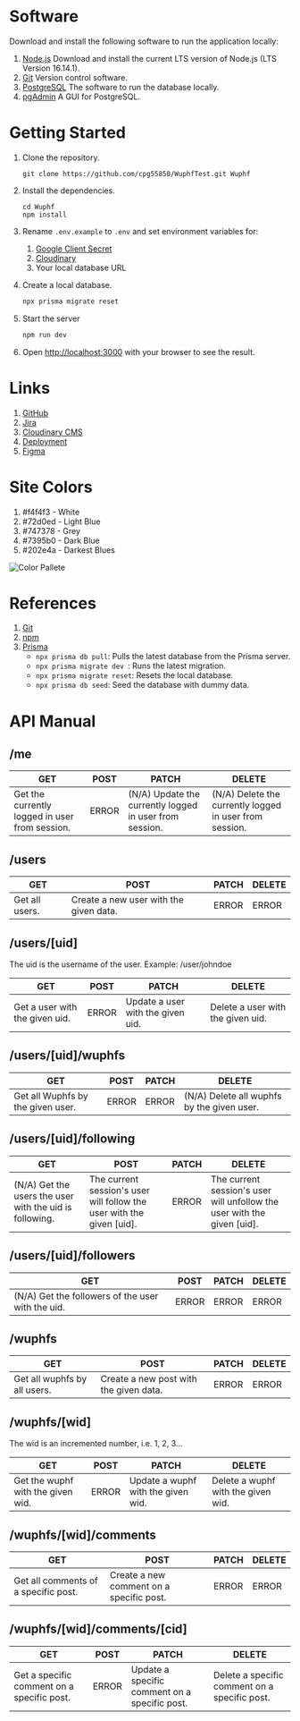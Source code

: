 # Software

Download and install the following software to run the application locally:

1. [Node.js](https://nodejs.org/en/download/) Download and install the current LTS version of Node.js (LTS Version 16.14.1).
2. [Git](https://git-scm.com/downloads) Version control software.
3. [PostgreSQL](https://www.enterprisedb.com/downloads/postgres-postgresql-downloads) The software to run the database locally.
4. [pgAdmin](https://www.pgadmin.org/download/) A GUI for PostgreSQL.

# Getting Started

1. Clone the repository.
   ```
   git clone https://github.com/cpg55850/WuphfTest.git Wuphf
   ```
2. Install the dependencies.

   ```
   cd Wuphf
   npm install
   ```

3. Rename `.env.example` to `.env` and set environment variables for:

   1. [Google Client Secret](https://console.developers.google.com/apis/credentials/oauthclient/578044382936-9e25sn8rl63jn2hj20p3te6u4s0qvium.apps.googleusercontent.com?project=wuphf-340818)
   2. [Cloudinary](https://cloudinary.com/console/c-e4ff7ac8f9bcfcbc03dd0324aec080)
   3. Your local database URL

4. Create a local database.

   ```bash
   npx prisma migrate reset
   ```

5. Start the server

   ```bash
   npm run dev
   ```

6. Open [http://localhost:3000](http://localhost:3000) with your browser to see the result.

# Links

1. [GitHub](https://github.com/cpg55850/WuphfTest)
2. [Jira](https://cpg55850.atlassian.net/jira/software/projects/THEP/boards/1)
3. [Cloudinary CMS](https://cloudinary.com/console/c-e4ff7ac8f9bcfcbc03dd0324aec080)
4. [Deployment](https://wuphf-test.vercel.app/)
5. [Figma](https://www.figma.com/file/esvIWUvBkJmtutM1PBGZgb/Wuphf)

# Site Colors

1. #f4f4f3 - White
2. #72d0ed - Light Blue
3. #747378 - Grey
4. #7395b0 - Dark Blue
5. #202e4a - Darkest Blues

![Color Pallete](/asssets/ColorPallete.png)

# References

1. [Git](https://confluence.atlassian.com/bitbucketserver/basic-git-commands-776639767.html)
2. [npm](https://docs.npmjs.com/cli/v7/commands)
3. [Prisma](https://www.figma.com/file/esvIWUvBkJmtutM1PBGZgb/Wuphf)
   - `npx prisma db pull`: Pulls the latest database from the Prisma server.
   - `npx prisma migrate dev `: Runs the latest migration.
   - `npx prisma migrate reset`: Resets the local database.
   - `npx prisma db seed`: Seed the database with dummy data.

# API Manual

## /me

GET | POST | PATCH | DELETE
--- | --- | --- | ---
Get the currently logged in user from session. | ERROR | (N/A) Update the currently logged in user from session. | (N/A) Delete the currently logged in user from session.

## /users
GET | POST | PATCH | DELETE
--- | --- | --- | ---
Get all users. | Create a new user with the given data. | ERROR | ERROR

## /users/[uid]
The uid is the username of the user. Example: /user/johndoe

GET | POST | PATCH | DELETE
--- | --- | --- | ---
Get a user with the given uid. | ERROR | Update a user with the given uid. | Delete a user with the given uid.

## /users/[uid]/wuphfs
GET | POST | PATCH | DELETE
--- | --- | --- | ---
Get all Wuphfs by the given user. | ERROR | ERROR | (N/A) Delete all wuphfs by the given user.

## /users/[uid]/following
GET | POST | PATCH | DELETE
--- | --- | --- | ---
(N/A) Get the users the user with the uid is following. | The current session's user will follow the user with the given [uid]. | ERROR | The current session's user will unfollow the user with the given [uid].

## /users/[uid]/followers
GET | POST | PATCH | DELETE
--- | --- | --- | ---
(N/A) Get the followers of the user with the uid. | ERROR | ERROR | ERROR

## /wuphfs
GET | POST | PATCH | DELETE
--- | --- | --- | ---
Get all wuphfs by all users. | Create a new post with the given data. | ERROR | ERROR

## /wuphfs/[wid]
The wid is an incremented number, i.e. 1, 2, 3...

GET | POST | PATCH | DELETE
--- | --- | --- | ---
Get the wuphf with the given wid. | ERROR | Update a wuphf with the given wid. | Delete a wuphf with the given wid.

## /wuphfs/[wid]/comments
GET | POST | PATCH | DELETE
--- | --- | --- | ---
Get all comments of a specific post. | Create a new comment on a specific post. | ERROR | ERROR

## /wuphfs/[wid]/comments/[cid]
GET | POST | PATCH | DELETE
--- | --- | --- | ---
Get a specific comment on a specific post. | ERROR |  Update a specific comment on a specific post. |  Delete a specific comment on a specific post.
